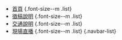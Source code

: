 - [首頁](/) {.font-size--m .list}
- [徵稿說明](/cfp) {.font-size--m .list}
- [交通說明](#) {.font-size--m .list}
- [現場直播](#) {.font-size--m .list} 
{.navbar-list}